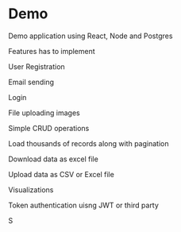 # Demo
Demo application using React, Node and Postgres

Features has to implement

User Registration

Email sending

Login

File uploading images

Simple CRUD operations

Load thousands of records along with pagination

Download data as excel file

Upload data as CSV or Excel file

Visualizations

Token authentication uisng JWT or third party

S

